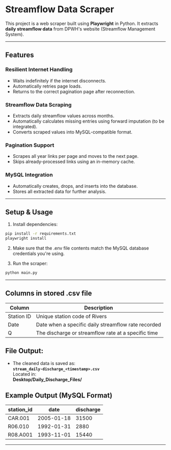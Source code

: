
# Streamflow Data Scraper

This project is a web scraper built using **Playwright** in Python. It extracts **daily streamflow data** from DPWH's website (Streamflow Management System).

---

## Features

### Resilient Internet Handling
- Waits indefinitely if the internet disconnects.
- Automatically retries page loads.
- Returns to the correct pagination page after reconnection.

### Streamflow Data Scraping
- Extracts daily streamflow values across months.
- Automatically calculates missing entries using forward imputation (to be integrated).
- Converts scraped values into MySQL-compatible format.

### Pagination Support
- Scrapes all year links per page and moves to the next page.
- Skips already-processed links using an in-memory cache.

### MySQL Integration
- Automatically creates, drops, and inserts into the database.
- Stores all extracted data for further analysis.

---

## Setup & Usage

1. Install dependencies:
```bash
pip install -r requirements.txt
playwright install
```
2. Make sure that the .env file contents match the MySQL database credentials you're using.
   
3. Run the scraper:
```bash
python main.py
```

---

## Columns in stored .csv file

| Column         | Description                                                   |
|----------------|---------------------------------------------------------------|
| Station ID     | Unique station code of Rivers                                 |
| Date           | Date when a specific daily streamflow rate recorded           |
| Q              | The discharge or streamflow rate at a specific time           |

## File Output:

- The cleaned data is saved as:  
  **`stream_daily-discharge_<timestamp>.csv`**  
  Located in:  
  **Desktop/Daily_Discharge_Files/**

## Example Output (MySQL Format)

| station_id | date       | discharge|
|------------|------------|----------|
| CAR.001    | 2005-01-18 | 31500    |
| R06.010    | 1992-01-31 | 2880     |
| R08.A001   | 1993-11-01 | 15440    |

---
